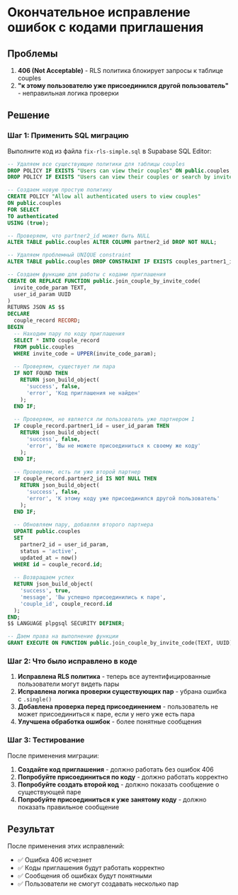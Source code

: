 # Окончательное исправление ошибок с кодами приглашения

## Проблемы
1. **406 (Not Acceptable)** - RLS политика блокирует запросы к таблице couples
2. **"к этому пользователю уже присоединился другой пользователь"** - неправильная логика проверки

## Решение

### Шаг 1: Применить SQL миграцию

Выполните код из файла `fix-rls-simple.sql` в Supabase SQL Editor:

```sql
-- Удаляем все существующие политики для таблицы couples
DROP POLICY IF EXISTS "Users can view their couples" ON public.couples;
DROP POLICY IF EXISTS "Users can view their couples or search by invite code" ON public.couples;

-- Создаем новую простую политику
CREATE POLICY "Allow all authenticated users to view couples" 
ON public.couples 
FOR SELECT 
TO authenticated
USING (true);

-- Проверяем, что partner2_id может быть NULL
ALTER TABLE public.couples ALTER COLUMN partner2_id DROP NOT NULL;

-- Удаляем проблемный UNIQUE constraint
ALTER TABLE public.couples DROP CONSTRAINT IF EXISTS couples_partner1_id_partner2_id_key;

-- Создаем функцию для работы с кодами приглашения
CREATE OR REPLACE FUNCTION public.join_couple_by_invite_code(
  invite_code_param TEXT,
  user_id_param UUID
)
RETURNS JSON AS $$
DECLARE
  couple_record RECORD;
BEGIN
  -- Находим пару по коду приглашения
  SELECT * INTO couple_record
  FROM public.couples
  WHERE invite_code = UPPER(invite_code_param);
  
  -- Проверяем, существует ли пара
  IF NOT FOUND THEN
    RETURN json_build_object(
      'success', false,
      'error', 'Код приглашения не найден'
    );
  END IF;
  
  -- Проверяем, не является ли пользователь уже партнером 1
  IF couple_record.partner1_id = user_id_param THEN
    RETURN json_build_object(
      'success', false,
      'error', 'Вы не можете присоединиться к своему же коду'
    );
  END IF;
  
  -- Проверяем, есть ли уже второй партнер
  IF couple_record.partner2_id IS NOT NULL THEN
    RETURN json_build_object(
      'success', false,
      'error', 'К этому коду уже присоединился другой пользователь'
    );
  END IF;
  
  -- Обновляем пару, добавляя второго партнера
  UPDATE public.couples
  SET 
    partner2_id = user_id_param,
    status = 'active',
    updated_at = now()
  WHERE id = couple_record.id;
  
  -- Возвращаем успех
  RETURN json_build_object(
    'success', true,
    'message', 'Вы успешно присоединились к паре',
    'couple_id', couple_record.id
  );
END;
$$ LANGUAGE plpgsql SECURITY DEFINER;

-- Даем права на выполнение функции
GRANT EXECUTE ON FUNCTION public.join_couple_by_invite_code(TEXT, UUID) TO authenticated;
```

### Шаг 2: Что было исправлено в коде

1. **Исправлена RLS политика** - теперь все аутентифицированные пользователи могут видеть пары
2. **Исправлена логика проверки существующих пар** - убрана ошибка с `.single()`
3. **Добавлена проверка перед присоединением** - пользователь не может присоединиться к паре, если у него уже есть пара
4. **Улучшена обработка ошибок** - более понятные сообщения

### Шаг 3: Тестирование

После применения миграции:

1. **Создайте код приглашения** - должно работать без ошибок 406
2. **Попробуйте присоединиться по коду** - должно работать корректно
3. **Попробуйте создать второй код** - должно показать сообщение о существующей паре
4. **Попробуйте присоединиться к уже занятому коду** - должно показать правильное сообщение

## Результат

После применения этих исправлений:
- ✅ Ошибка 406 исчезнет
- ✅ Коды приглашения будут работать корректно
- ✅ Сообщения об ошибках будут понятными
- ✅ Пользователи не смогут создавать несколько пар
